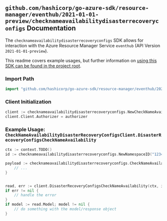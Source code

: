 
## `github.com/hashicorp/go-azure-sdk/resource-manager/eventhub/2021-01-01-preview/checknameavailabilitydisasterrecoveryconfigs` Documentation

The `checknameavailabilitydisasterrecoveryconfigs` SDK allows for interaction with the Azure Resource Manager Service `eventhub` (API Version `2021-01-01-preview`).

This readme covers example usages, but further information on [using this SDK can be found in the project root](https://github.com/hashicorp/go-azure-sdk/tree/main/docs).

### Import Path

```go
import "github.com/hashicorp/go-azure-sdk/resource-manager/eventhub/2021-01-01-preview/checknameavailabilitydisasterrecoveryconfigs"
```


### Client Initialization

```go
client := checknameavailabilitydisasterrecoveryconfigs.NewCheckNameAvailabilityDisasterRecoveryConfigsClientWithBaseURI("https://management.azure.com")
client.Client.Authorizer = authorizer
```


### Example Usage: `CheckNameAvailabilityDisasterRecoveryConfigsClient.DisasterRecoveryConfigsCheckNameAvailability`

```go
ctx := context.TODO()
id := checknameavailabilitydisasterrecoveryconfigs.NewNamespaceID("12345678-1234-9876-4563-123456789012", "example-resource-group", "namespaceValue")

payload := checknameavailabilitydisasterrecoveryconfigs.CheckNameAvailabilityParameter{
	// ...
}


read, err := client.DisasterRecoveryConfigsCheckNameAvailability(ctx, id, payload)
if err != nil {
	// handle the error
}
if model := read.Model; model != nil {
	// do something with the model/response object
}
```
